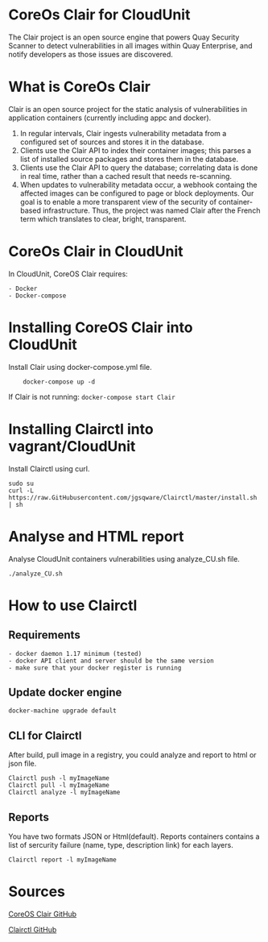 # CoreOs Clair for CloudUnit
The Clair project is an open source engine that powers Quay Security Scanner to detect vulnerabilities in all images within Quay Enterprise, and notify developers as those issues are discovered.

# What is CoreOs Clair
Clair is an open source project for the static analysis of vulnerabilities in application containers (currently including appc and docker).
1. In regular intervals, Clair ingests vulnerability metadata from a configured set of sources and stores it in the database.
2. Clients use the Clair API to index their container images; this parses a list of installed source packages and stores them in the database.
3. Clients use the Clair API to query the database; correlating data is done in real time, rather than a cached result that needs re-scanning.
4. When updates to vulnerability metadata occur, a webhook containg the affected images can be configured to page or block deployments.
Our goal is to enable a more transparent view of the security of container-based infrastructure. Thus, the project was named Clair after the French term which translates to clear, bright, transparent.

# CoreOs Clair in CloudUnit

In CloudUnit, CoreOS Clair requires:

    - Docker
    - Docker-compose 

# Installing CoreOS Clair into CloudUnit

Install Clair using docker-compose.yml file.

```
    docker-compose up -d
```

If Clair is not running: `docker-compose start Clair`

# Installing Clairctl into vagrant/CloudUnit

Install Clairctl using curl.

```
sudo su 
curl -L https://raw.GitHubusercontent.com/jgsqware/Clairctl/master/install.sh | sh
```


# Analyse and HTML report

Analyse CloudUnit containers vulnerabilities using analyze_CU.sh file.

    ./analyze_CU.sh

# How to use Clairctl

## Requirements

    - docker daemon 1.17 minimum (tested)
    - docker API client and server should be the same version
    - make sure that your docker register is running

## Update docker engine 

```
docker-machine upgrade default
```

## CLI for Clairctl

After build, pull image in a registry, you could analyze and report to html or json file.

```
Clairctl push -l myImageName
Clairctl pull -l myImageName
Clairctl analyze -l myImageName
```

## Reports
You have two formats JSON or Html(default). Reports containers contains a list of sercurity failure (name, type, description link) for each layers.

```
Clairctl report -l myImageName 
```

# Sources

[CoreOS Clair GitHub](https://GitHub.com/coreos/Clair)

[Clairctl GitHub](https://GitHub.com/jgsqware/Clairctl)
